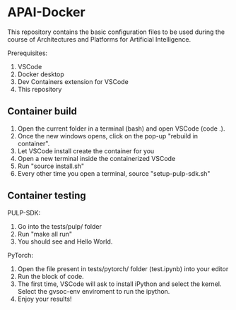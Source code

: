 # APAI-Docker

This repository contains the basic configuration files to be used during the course of Architectures and Platforms for Artificial Intelligence.

Prerequisites:
1. VSCode
2. Docker desktop
3. Dev Containers extension for VSCode
4. This repository

## Container build

1. Open the current folder in a terminal (bash) and open VSCode (code .).
2. Once the new windows opens, click on the pop-up "rebuild in container".
3. Let VSCode install create the container for you
4. Open a new terminal inside the containerized VSCode
5. Run "source install.sh"
6. Every other time you open a terminal, source "setup-pulp-sdk.sh"

## Container testing

PULP-SDK: 
1. Go into the tests/pulp/ folder
2. Run "make all run"
3. You should see and Hello World.

PyTorch: 
1. Open the file present in tests/pytorch/ folder (test.ipynb) into your editor 
2. Run the block of code. 
3. The first time, VSCode will ask to install iPython and select the kernel. Select the gvsoc-env enviroment to run the ipython. 
4. Enjoy your results!

